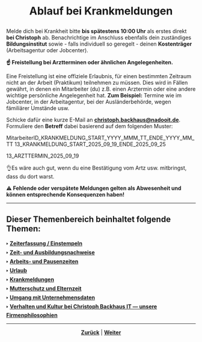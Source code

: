 # <p align="center">Ablauf bei Krankmeldungen</p>

Melde dich bei Krankheit bitte **bis spätestens 10:00 Uhr** als erstes direkt **bei Christoph** ab. Benachrichtige im Anschluss ebenfalls dein zuständiges **Bildungsinstitut** sowie - falls individuell so geregelt - deinen **Kostenträger** (Arbeitsagentur oder Jobcenter).

**☝ Freistellung bei Arztterminen oder ähnlichen Angelegenheiten.**

Eine Freistellung ist eine offiziele Erlaubnis, für einen bestimmten Zeitraum nicht an der Arbeit (Praktikum) teilnehmen zu müssen. Dies wird in Fällen gewährt, in denen ein Mitarbeiter (du) z.B. einen Arztermin oder eine andere wichtige persönliche Angelegenheit hat. **Zum Beispiel:** Termine wie im Jobcenter, in der Arbeitagentur, bei der Ausländerbehörde, wegen fämiliärer Umstände usw.

Schicke dafür eine kurze E-Mail an [**christoph.backhaus@nadooit.de**](mailto:christoph.backhaus@nadooit.de). Formuliere den **Betreff** dabei basierend auf dem folgenden Muster:

MitarbeiterID_KRANKMELDUNG_START_YYYY_MMM_TT_ENDE_YYYY_MM_TT
13_KRANKMELDUNG_START_2025_09_19_ENDE_2025_09_25

13_ARZTTERMIN_2025_09_19

👌Es wäre auch gut, wenn du eine Bestätigung vom Artz usw. mitbringst, dass du dort warst.

**⚠️ Fehlende oder verspätete Meldungen gelten als Abwesenheit und können entsprechende Konsequenzen haben!**

---

**Dieser Themenbereich beinhaltet folgende Themen:**
---

🢒 [**Zeiterfassung / Einstempeln**](/docs/01-organisation/01-zeiterfassung/README.md) </br>
🢒 [**Zeit- und Ausbildungsnachweise**](/docs/01-organisation/02-zeit_und_ausbildungsnachweise/README.md) </br>
🢒 [**Arbeits- und Pausenzeiten**](/docs/01-organisation/03-arbeits_und_pausenzeiten/README.md)</br>
🢒 [**Urlaub**](/docs/01-organisation/04-urlaub/README.md) </br>
🢒 [**Krankmeldungen**](/docs/01-organisation/05-krankmeldungen/README.md) </br>
🢒 [**Mutterschutz und Elternzeit**](/docs/01-organisation/06-mutterschutz_und_elternzeit/README.md) </br>
🢒 [**Umgang mit Unternehmensdaten**](/docs/01-organisation/07-datenschutz/README.md) </br>
🢒 [**Verhalten und Kultur bei Christoph Backhaus IT — unsere Firmenphilosophien**](/docs/01-organisation/08-firmenphilosophie/README.md) </br>

---

<p align="center">
<a href="/docs/01-organisation/04-urlaub/README.md"><strong>Zurück</strong></a> | 
<a href="/docs/01-organisation/06-mutterschutz_und_elternzeit/README.md"><strong>Weiter</strong></a>
</p>
